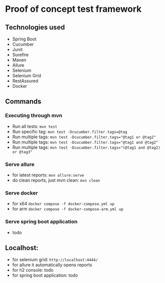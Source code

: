 # Proof of concept test framework
## Technologies used
- Spring Boot
- Cucumber
- Junit
- Surefire
- Maven
- Allure
- Selenium
- Selenium Grid
- RestAssured
- Docker
## Commands
### Executing through mvn
- Run all tests: `mvn test`
- Run specific tag: `mvn test -Dcucumber.filter.tags=@tag`
- Run multiple tags: `mvn test -Dcucumber.filter.tags="@tag1 or @tag2"`
- Run multiple tags: `mvn test -Dcucumber.filter.tags="@tag1 and @tag2"`
- Run multiple tags: `mvn test -Dcucumber.filter.tags="(@tag1 and @tag2) or @tag3"`
### Serve allure 
- for latest reports: `mvn allure:serve`
- do clean reports, just mvn clean: `mvn clean`
### Serve docker
- for x64 `docker compose -f docker-compose.yml up`
- for arm `docker compose -f docker-compose-arm.yml up`
### Serve spring boot application
- todo
## Localhost:
- for selenium grid: `http://localhost:4444/`
- for allure it automatically opens reports
- for h2 console: todo
- for spring boot application: todo